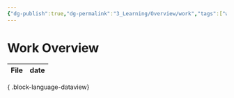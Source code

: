 ```yaml
---
{"dg-publish":true,"dg-permalink":"3_Learning/Overview/work","tags":["work","overview"],"permalink":"/3_Learning/Overview/work/","dgPassFrontmatter":true,"noteIcon":"1"}
---
```


# Work Overview
| File | date |
| ---- | ---- |

{ .block-language-dataview}

